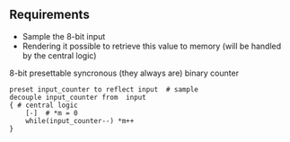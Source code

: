 Requirements
------------
* Sample the 8-bit input
* Rendering it possible to retrieve this value to memory (will be handled by the central logic)


8-bit presettable syncronous (they always are) binary counter

    preset input_counter to reflect input  # sample
    decouple input_counter from  input
    { # central logic
        [-]  # *m = 0
        while(input_counter--) *m++
    }
